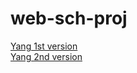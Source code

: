 # web-sch-proj
<a href="https://psakurai.github.io/web-sch-proj/assignment-1/v1/index.html">Yang 1st version</a><br>
<a href="https://psakurai.github.io/web-sch-proj/assignment-1/v2/index.html">Yang 2nd version</a>
